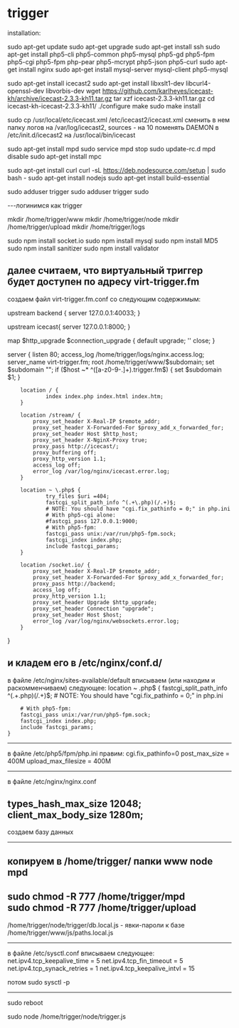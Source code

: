 trigger
=======

installation:


sudo apt-get update
sudo apt-get upgrade
sudo apt-get install ssh
sudo apt-get install php5-cli php5-common php5-mysql php5-gd php5-fpm php5-cgi php5-fpm php-pear php5-mcrypt php5-json php5-curl
sudo apt-get install nginx
sudo apt-get install mysql-server mysql-client php5-mysql


sudo apt-get install icecast2
sudo apt-get install libxslt1-dev libcurl4-openssl-dev libvorbis-dev
wget https://github.com/karlheyes/icecast-kh/archive/icecast-2.3.3-kh11.tar.gz
tar xzf icecast-2.3.3-kh11.tar.gz
cd icecast-kh-icecast-2.3.3-kh11/
./configure
make
sudo make install

sudo cp /usr/local/etc/icecast.xml /etc/icecast2/icecast.xml
сменить в нем папку логов на /var/log/icecast2, sources - на 10
поменять DAEMON в /etc/init.d/icecast2 на /usr/local/bin/icecast



sudo apt-get install mpd
sudo service mpd stop
sudo update-rc.d mpd disable
sudo apt-get install mpc

sudo apt-get install curl
curl -sL https://deb.nodesource.com/setup | sudo bash -
sudo apt-get install nodejs
sudo apt-get install build-essential


sudo adduser trigger
sudo adduser trigger sudo

---логинимся как trigger

mkdir /home/trigger/www
mkdir /home/trigger/node
mkdir /home/trigger/upload
mkdir /home/trigger/logs

sudo npm install socket.io
sudo npm install mysql
sudo npm install MD5
sudo npm install sanitizer
sudo npm install validator



далее считаем, что виртуальный триггер будет доступен по адресу virt-trigger.fm
------------------------
создаем файл virt-trigger.fm.conf со следующим содержимым:


upstream backend {
    server 127.0.0.1:40033;
}

upstream icecast{
    server 127.0.0.1:8000;
}

map $http_upgrade $connection_upgrade {
    default upgrade;
    ''      close;
}

server {
    listen 80;
    access_log  /home/trigger/logs/nginx.access.log;
    server_name virt-trigger.fm;
    root /home/trigger/www/$subdomain;
    set $subdomain "";
    if ($host ~* ^([a-z0-9-\.]+)\.trigger.fm$) {
        set $subdomain $1;
    }


        location / {
                index index.php index.html index.htm;
        }

        location /stream/ {
            proxy_set_header X-Real-IP $remote_addr;
            proxy_set_header X-Forwarded-For $proxy_add_x_forwarded_for;
            proxy_set_header Host $http_host;
            proxy_set_header X-NginX-Proxy true;
            proxy_pass http://icecast/;
            proxy_buffering off;
            proxy_http_version 1.1;
            access_log off;
            error_log /var/log/nginx/icecast.error.log;
        }

        location ~ \.php$ {
                try_files $uri =404;
                fastcgi_split_path_info ^(.+\.php)(/.+)$;
                # NOTE: You should have "cgi.fix_pathinfo = 0;" in php.ini
                # With php5-cgi alone:
                #fastcgi_pass 127.0.0.1:9000;
                # With php5-fpm:
                fastcgi_pass unix:/var/run/php5-fpm.sock;
                fastcgi_index index.php;
                include fastcgi_params;
        }

        location /socket.io/ {
            proxy_set_header X-Real-IP $remote_addr;
            proxy_set_header X-Forwarded-For $proxy_add_x_forwarded_for;
            proxy_pass http://backend;
            access_log off;
            proxy_http_version 1.1;
            proxy_set_header Upgrade $http_upgrade;
            proxy_set_header Connection "upgrade";
            proxy_set_header Host $host;
            error_log /var/log/nginx/websockets.error.log;
        }


}

и кладем его в /etc/nginx/conf.d/
------------------------
в файле /etc/nginx/sites-available/default вписываем (или находим и раскомменчиваем) следующее:
location ~ \.php$ {
		fastcgi_split_path_info ^(.+\.php)(/.+)$;
		# NOTE: You should have "cgi.fix_pathinfo = 0;" in php.ini
	
		# With php5-fpm:
		fastcgi_pass unix:/var/run/php5-fpm.sock;
		fastcgi_index index.php;
		include fastcgi_params;
	}

------------------------
в файле /etc/php5/fpm/php.ini правим:
cgi.fix_pathinfo=0
post_max_size = 400M
upload_max_filesize = 400M

------------------------
в файле /etc/nginx/nginx.conf

types_hash_max_size 12048;
client_max_body_size 1280m;
-----------------------


создаем базу данных

------------------------

копируем в /home/trigger/ папки
www
node
mpd
------------------------
sudo chmod -R 777 /home/trigger/mpd		
sudo chmod -R 777 /home/trigger/upload
------------------------



/home/trigger/node/trigger/db.local.js - явки-пароли к базе
/home/trigger/www/js/paths.local.js

------------------------

в файле /etc/sysctl.conf вписываем следующее:
net.ipv4.tcp_keepalive_time = 5
net.ipv4.tcp_fin_timeout = 5
net.ipv4.tcp_synack_retries = 1
net.ipv4.tcp_keepalive_intvl = 15

потом 
sudo sysctl -p

------------------------

sudo reboot

sudo node /home/trigger/node/trigger.js
